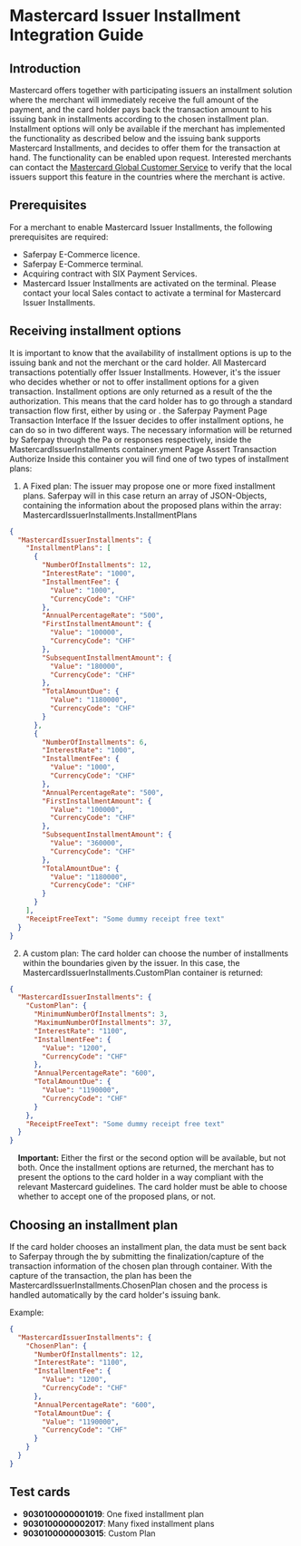 # Mastercard Issuer Installment Integration Guide

## <a name="mcii-intro"></a>Introduction
Mastercard offers together with participating issuers an installment solution where the merchant will immediately receive the full amount of the payment, and the card holder pays back the transaction amount to his issuing bank in installments according to the chosen installment plan.
Installment options will only be available if the merchant has implemented the functionality as described below and the issuing bank supports Mastercard Installments, and decides to offer them for the transaction at hand. 
The functionality can be enabled upon request. Interested merchants can contact the <a href="mailto: customer_support@mastercard.com">Mastercard Global Customer Service</a> to verify that the local issuers support this feature in the countries where the merchant is active.

## <a name="mcii-req"></a>Prerequisites
For a merchant to enable Mastercard Issuer Installments, the following prerequisites are required:
+ Saferpay E-Commerce licence. 
+ Saferpay E-Commerce terminal. 
+ Acquiring contract with SIX Payment Services. 
+ Mastercard Issuer Installments are activated on the terminal.
Please contact your local Sales contact to activate a terminal for Mastercard Issuer Installments. 

## <a name="mcii-opt"></a>Receiving installment options
It is important to know that the availability of installment options is up to the issuing bank and not the merchant or the card holder. All Mastercard transactions potentially offer Issuer Installments. However, it's the issuer who decides whether or not to offer installment options for a given transaction.
Installment options are only returned as a result of the the authorization. This means that the card holder has to go through a standard transaction flow first, either by using  or . the Saferpay Payment Page Transaction Interface
If the Issuer decides to offer installment options, he can do so in two different ways. The necessary information will be returned by Saferpay through the Pa or  responses respectively, inside the MastercardIssuerInstallments container.yment Page Assert Transaction Authorize
Inside this container you will find one of two types of installment plans:

1. A Fixed plan: The issuer may propose one or more fixed installment plans. Saferpay will in this case return an array of JSON-Objects, containing the information about the proposed plans within the  array: MastercardIssuerInstallments.InstallmentPlans

```json
{
  "MastercardIssuerInstallments": {
    "InstallmentPlans": [
      {
        "NumberOfInstallments": 12,
        "InterestRate": "1000",
        "InstallmentFee": {
          "Value": "1000",
          "CurrencyCode": "CHF"
        },
        "AnnualPercentageRate": "500",
        "FirstInstallmentAmount": {
          "Value": "100000",
          "CurrencyCode": "CHF"
        },
        "SubsequentInstallmentAmount": {
          "Value": "180000",
          "CurrencyCode": "CHF"
        },
        "TotalAmountDue": {
          "Value": "1180000",
          "CurrencyCode": "CHF"
        }
      },
      {
        "NumberOfInstallments": 6,
        "InterestRate": "1000",
        "InstallmentFee": {
          "Value": "1000",
          "CurrencyCode": "CHF"
        },
        "AnnualPercentageRate": "500",
        "FirstInstallmentAmount": {
          "Value": "100000",
          "CurrencyCode": "CHF"
        },
        "SubsequentInstallmentAmount": {
          "Value": "360000",
          "CurrencyCode": "CHF"
        },
        "TotalAmountDue": {
          "Value": "1180000",
          "CurrencyCode": "CHF"
        }
      }
    ],
    "ReceiptFreeText": "Some dummy receipt free text"
  }
}
```

2. A custom plan: The card holder can choose the number of installments within the boundaries given by the issuer. In this case, the MastercardIssuerInstallments.CustomPlan container is returned:
```json
{  
  "MastercardIssuerInstallments": {    
    "CustomPlan": {      
      "MinimumNumberOfInstallments": 3,
      "MaximumNumberOfInstallments": 37,
      "InterestRate": "1100",
      "InstallmentFee": {
        "Value": "1200",
        "CurrencyCode": "CHF"
      },
      "AnnualPercentageRate": "600",
      "TotalAmountDue": {
        "Value": "1190000",
        "CurrencyCode": "CHF"
      }
    },
    "ReceiptFreeText": "Some dummy receipt free text"  
  } 
}
```
<div class="warning" style="min-height: 75px;">
  <span class="glyphicon glyphicon-exclamation-sign" style="color: rgb(240, 169, 43);font-size: 55px;float: left;height: 75px;margin-right: 15px;margin-top: 0px;"></span>
  <p><strong>Important:</strong> Either the first or the second option will be available, but not both.
Once the installment options are returned, the merchant has to present the options to the card holder in a way compliant with the relevant Mastercard guidelines.    
The card holder must be able to choose whether to accept one of the proposed plans, or not.</p>
</div>

## <a name="mcii-plan"></a>Choosing an installment plan
If the card holder chooses an installment plan, the data must be sent back to Saferpay through the  by submitting the finalization/capture of the transaction information of the chosen plan through  container. With the capture of the transaction, the plan has been the MastercardIssuerInstallments.ChosenPlan chosen and the process is handled automatically by the card holder's issuing bank.

Example:
```json
{  
  "MastercardIssuerInstallments": {
    "ChosenPlan": {
      "NumberOfInstallments": 12,
      "InterestRate": "1100",
      "InstallmentFee": {
        "Value": "1200",
        "CurrencyCode": "CHF"
      },
      "AnnualPercentageRate": "600",
      "TotalAmountDue": {
        "Value": "1190000",
        "CurrencyCode": "CHF"
      }
    }
  }
}
```
## <a name="mcii-test"></a>Test cards

+ **9030100000001019**: One fixed installment plan
+ **9030100000002017**: Many fixed installment plans
+ **9030100000003015**: Custom Plan
